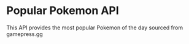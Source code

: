 # Popular Pokemon API
This API provides the most popular Pokemon of the day sourced from gamepress.gg